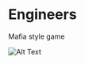 # Engineers
Mafia style game

![Alt Text](https://codeforfood.io/static/media/newanimations.78b481ba.gif)

